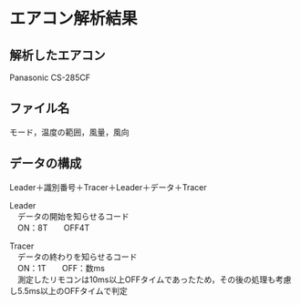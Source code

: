 # エアコン解析結果

## 解析したエアコン  
Panasonic CS-285CF

## ファイル名  
モード，温度の範囲，風量，風向

## データの構成
Leader＋識別番号＋Tracer＋Leader＋データ＋Tracer

Leader  
　データの開始を知らせるコード  
　ON：8T　　OFF4T

Tracer  
　データの終わりを知らせるコード  
　ON：1T　　OFF：数ms  
　測定したリモコンは10ms以上OFFタイムであったため，その後の処理も考慮し5.5ms以上のOFFタイムで判定
